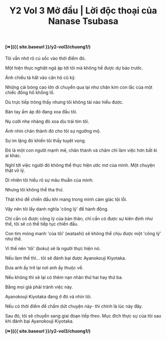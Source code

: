 ﻿---
layout: post
title: Y2 Vol 3 Mở đầu | Lời độc thoại của Nanase Tsubasa
permalink: /y2-vol3/modau/
---

**[⏩]({{ site.baseurl }}/y2-vol3/chuong1/)**

Tôi vẫn nhớ rõ cú sốc vào thời điểm đó.

Một hiện thực nghiệt ngã ập tới tôi mà không hề được dự báo trước.

Ánh chiều tà hắt vào căn hộ cũ kỹ.

Những cái bóng cao lớn di chuyển qua lại như chân kim con lắc của một chiếc đồng hồ khổng lồ.

Dù trực tiếp trông thấy nhưng tôi không tài nào hiểu được.

Bàn tay ấm áp đó đang xoa đầu tôi.

Nụ cười nhẹ nhàng đó xoa dịu trái tim tôi.

Ánh nhìn chân thành đó cho tôi sự ngưỡng mộ.

Sự im lặng đó khiến tôi thấy tuyệt vọng.

Đó là một con người mạnh mẽ, chân thành và chăm chỉ làm việc hơn bất kì ai khác.

Nghĩ tới việc người đó không thể thực hiện ước mơ của mình. Một chuyện thật vô lý.

Dĩ nhiên tôi hiểu rõ sự mâu thuẫn của mình.

Nhưng tôi không thể tha thứ.

Thật khó để chiến đấu khi mang trong mình cảm giác tội lỗi.

Vậy nên tôi lấy danh nghĩa 'công lý' để hành động.

Chỉ cần có được công lý của bản thân, chỉ cần có được sự kiên định như thế, tôi sẽ có thể tiếp tục chiến đấu.

Con tim mỏng manh 'của tôi' (watashi) sẽ không thể chịu được một 'công lý' như thế.

Vì thế nên 'tôi' (boku) sẽ là người thực hiện nó.

Nếu làm thế thì... tôi sẽ đánh bại được Ayanokouji Kiyotaka.

Đưa anh ấy trở lại nơi anh ấy thuộc về.

Nếu không thì sẽ lại có thêm nạn nhân thứ hai hay thứ ba.

Bằng mọi giá phải tránh việc này.

Ayanokouji Kiyotaka đang ở đó và nhìn tôi.

Nếu có thời điểm để chấm dứt chuyện này- thì chính là lúc này đây.

Sau đó, tôi sẽ chuyển sang giai đoạn tiếp theo. Mục đích thực sự của tôi sau khi đánh bại Ayanokouji Kiyotaka.

**[⏩]({{ site.baseurl }}/y2-vol3/chuong1/)**
